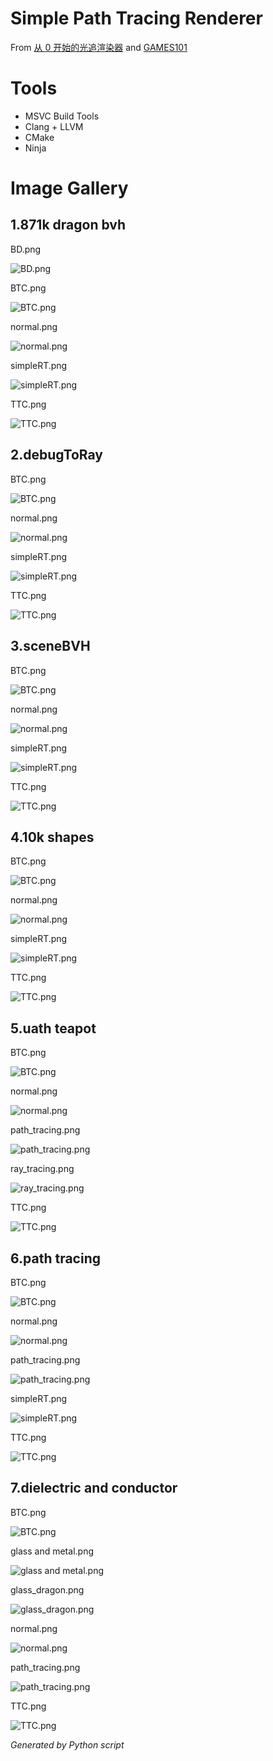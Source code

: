 # Simple Path Tracing Renderer

From [从 0 开始的光追渲染器](https://www.bilibili.com/video/BV1MJYAeYEDk) and [GAMES101](https://www.bilibili.com/video/BV1X7411F744)

# Tools

- MSVC Build Tools
- Clang + LLVM
- CMake
- Ninja
# Image Gallery

## 1.871k dragon bvh

BD.png

![BD.png](pics%5C1.871k%20dragon%20bvh%5CBD.png)

BTC.png

![BTC.png](pics%5C1.871k%20dragon%20bvh%5CBTC.png)

normal.png

![normal.png](pics%5C1.871k%20dragon%20bvh%5Cnormal.png)

simpleRT.png

![simpleRT.png](pics%5C1.871k%20dragon%20bvh%5CsimpleRT.png)

TTC.png

![TTC.png](pics%5C1.871k%20dragon%20bvh%5CTTC.png)

## 2.debugToRay

BTC.png

![BTC.png](pics%5C2.debugToRay%5CBTC.png)

normal.png

![normal.png](pics%5C2.debugToRay%5Cnormal.png)

simpleRT.png

![simpleRT.png](pics%5C2.debugToRay%5CsimpleRT.png)

TTC.png

![TTC.png](pics%5C2.debugToRay%5CTTC.png)

## 3.sceneBVH

BTC.png

![BTC.png](pics%5C3.sceneBVH%5CBTC.png)

normal.png

![normal.png](pics%5C3.sceneBVH%5Cnormal.png)

simpleRT.png

![simpleRT.png](pics%5C3.sceneBVH%5CsimpleRT.png)

TTC.png

![TTC.png](pics%5C3.sceneBVH%5CTTC.png)

## 4.10k shapes

BTC.png

![BTC.png](pics%5C4.10k%20shapes%5CBTC.png)

normal.png

![normal.png](pics%5C4.10k%20shapes%5Cnormal.png)

simpleRT.png

![simpleRT.png](pics%5C4.10k%20shapes%5CsimpleRT.png)

TTC.png

![TTC.png](pics%5C4.10k%20shapes%5CTTC.png)

## 5.uath teapot

BTC.png

![BTC.png](pics%5C5.uath%20teapot%5CBTC.png)

normal.png

![normal.png](pics%5C5.uath%20teapot%5Cnormal.png)

path_tracing.png

![path_tracing.png](pics%5C5.uath%20teapot%5Cpath_tracing.png)

ray_tracing.png

![ray_tracing.png](pics%5C5.uath%20teapot%5Cray_tracing.png)

TTC.png

![TTC.png](pics%5C5.uath%20teapot%5CTTC.png)

## 6.path tracing

BTC.png

![BTC.png](pics%5C6.path%20tracing%5CBTC.png)

normal.png

![normal.png](pics%5C6.path%20tracing%5Cnormal.png)

path_tracing.png

![path_tracing.png](pics%5C6.path%20tracing%5Cpath_tracing.png)

simpleRT.png

![simpleRT.png](pics%5C6.path%20tracing%5CsimpleRT.png)

TTC.png

![TTC.png](pics%5C6.path%20tracing%5CTTC.png)

## 7.dielectric and conductor

BTC.png

![BTC.png](pics%5C7.dielectric%20and%20conductor%5CBTC.png)

glass and metal.png

![glass and metal.png](pics%5C7.dielectric%20and%20conductor%5Cglass%20and%20metal.png)

glass_dragon.png

![glass_dragon.png](pics%5C7.dielectric%20and%20conductor%5Cglass_dragon.png)

normal.png

![normal.png](pics%5C7.dielectric%20and%20conductor%5Cnormal.png)

path_tracing.png

![path_tracing.png](pics%5C7.dielectric%20and%20conductor%5Cpath_tracing.png)

TTC.png

![TTC.png](pics%5C7.dielectric%20and%20conductor%5CTTC.png)


*Generated by Python script*
